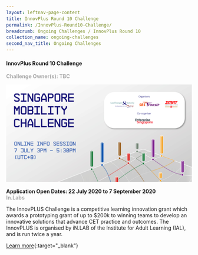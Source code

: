 ```yaml
---
layout: leftnav-page-content
title: InnovPlus Round 10 Challenge
permalink: /InnovPlus-Round10-Challenge/
breadcrumb: Ongoing Challenges / InnovPlus Round 10
collection_name: ongoing-challenges
second_nav_title: Ongoing Challenges
---
```


#### InnovPlus Round 10 Challenge

<font color="#a9a9a9"><b>Challenge Owner(s): TBC </b></font>

[![1](/images/ongoing-challenges/SMC-Banner.png)](https://www.ial.edu.sg/start-learning-innovation/in-lab/innovation-activities/innovplus-2020-november.html)

**Application Open Dates: 22 July 2020 to 7 September 2020**<br>
<font color=" #a9a9a9"><b>In.Labs</b></font>

The InnovPLUS Challenge is a competitive learning innovation grant which awards a prototyping grant of up to $200k to winning teams to develop an innovative solutions that advance CET practice and outcomes. The InnovPLUS is organised by iN.LAB of the Institute for Adult Learning (IAL), and is run twice a year.


[Learn more](https://www.ial.edu.sg/start-learning-innovation/in-lab/innovation-activities/innovplus-2020-november.html){:target="_blank"}
